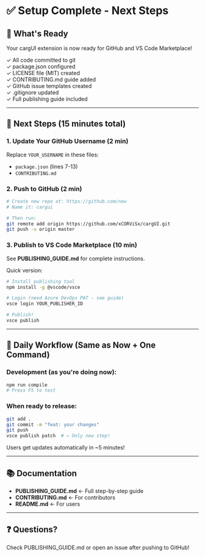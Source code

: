 # ✅ Setup Complete - Next Steps

## 🎯 What's Ready

Your cargUI extension is now ready for GitHub and VS Code Marketplace!

✓ All code committed to git  
✓ package.json configured  
✓ LICENSE file (MIT) created  
✓ CONTRIBUTING.md guide added  
✓ GitHub issue templates created  
✓ .gitignore updated  
✓ Full publishing guide included  

---

## 🚀 Next Steps (15 minutes total)

### 1. Update Your GitHub Username (2 min)

Replace `YOUR_USERNAME` in these files:
- `package.json` (lines 7-13)
- `CONTRIBUTING.md`

### 2. Push to GitHub (2 min)

```bash
# Create new repo at: https://github.com/new
# Name it: cargui

# Then run:
git remote add origin https://github.com/xCORViSx/cargUI.git
git push -u origin master
```

### 3. Publish to VS Code Marketplace (10 min)

See **PUBLISHING_GUIDE.md** for complete instructions.

Quick version:
```bash
# Install publishing tool
npm install -g @vscode/vsce

# Login (need Azure DevOps PAT - see guide)
vsce login YOUR_PUBLISHER_ID

# Publish!
vsce publish
```

---

## 🔄 Daily Workflow (Same as Now + One Command)

### Development (as you're doing now):
```bash
npm run compile
# Press F5 to test
```

### When ready to release:
```bash
git add .
git commit -m "feat: your changes"
git push
vsce publish patch  # ← Only new step!
```

Users get updates automatically in ~5 minutes!

---

## 📚 Documentation

- **PUBLISHING_GUIDE.md** ← Full step-by-step guide
- **CONTRIBUTING.md** ← For contributors  
- **README.md** ← For users

---

## ❓ Questions?

Check PUBLISHING_GUIDE.md or open an issue after pushing to GitHub!
